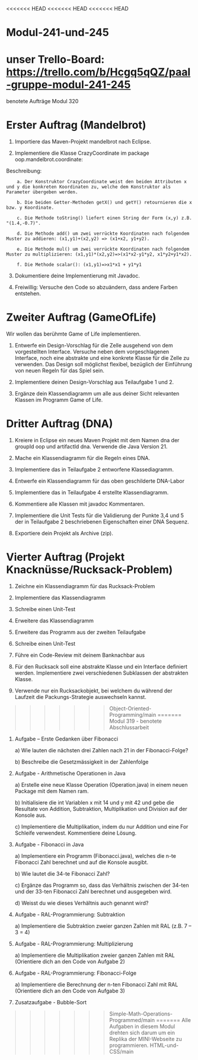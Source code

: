 <<<<<<< HEAD
<<<<<<< HEAD
<<<<<<< HEAD
# Modul-241-und-245

unser Trello-Board: https://trello.com/b/Hcgq5qQZ/paal-gruppe-modul-241-245
=======
benotete Aufträge Modul 320

# Erster Auftrag (Mandelbrot)

1. Importiere das Maven-Projekt mandelbrot nach Eclipse.
 
2. Implementiere die Klasse CrazyCoordinate im package oop.mandelbrot.coordinate:

  Beschreibung:

		a. Der Konstruktor CrazyCoordinate weist den beiden Attributen x und y die konkreten Koordinaten zu, welche dem Konstruktor als Parameter übergeben werden.
  
		b. Die beiden Getter-Methoden getX() und getY() retournieren die x bzw. y Koordinate.
  
		c. Die Methode toString() liefert einen String der Form (x,y) z.B. "(1.4,-0.7)".
  
		d. Die Methode add() um zwei verrückte Koordinaten nach folgendem Muster zu addieren: (x1,y1)+(x2,y2) => (x1+x2, y1+y2).
  
		e. Die Methode mul() um zwei verrückte Koordinaten nach folgendem Muster zu multiplizieren: (x1,y1)*(x2,y2)=>(x1*x2-y1*y2, x1*y2+y1*x2).
  
		f. Die Methode scalar(): (x1,y1)=>x1*x1 + y1*y1


3. Dokumentiere deine Implementierung mit Javadoc.

4. Freiwillig: Versuche den Code so abzuändern, dass andere Farben entstehen.

# Zweiter Auftrag (GameOfLife)

Wir wollen das berühmte Game of Life implementieren.

1. Entwerfe ein Design-Vorschlag für die Zelle ausgehend von dem vorgestellten Interface. Versuche neben dem vorgeschlagenen Interface, noch eine abstrakte und eine konkrete Klasse für die Zelle zu verwenden. Das Design soll möglichst flexibel, bezüglich der Einführung von neuen Regeln für das Spiel sein.

2. Implementiere deinen Design-Vorschlag aus Teilaufgabe 1 und 2.

3. Ergänze dein Klassendiagramm um alle aus deiner Sicht relevanten Klassen im Programm Game of Life.

# Dritter Auftrag (DNA)

1. Kreiere in Eclipse ein neues Maven Projekt mit dem Namen dna der groupId oop und artifactId dna. Verwende die Java Version 21. 

2. Mache ein Klassendiagramm für die Regeln eines DNA.

3. Implementiere das in Teilaufgabe 2 entworfene Klassediagramm. 

4. Entwerfe ein Klassendiagramm für das oben geschilderte DNA-Labor

5. Implementiere das in Teilaufgabe 4 erstellte Klassendiagramm. 

6. Kommentiere alle Klassen mit javadoc Kommentaren. 

7. Implementiere  die Unit Tests für die Validierung der Punkte 3,4 und 5 der in Teilaufgabe 2 beschriebenen Eigenschaften einer DNA Sequenz.

10. Exportiere dein Projekt als Archive (zip).

# Vierter Auftrag (Projekt Knacknüsse/Rucksack-Problem)

1. Zeichne ein Klassendiagramm für das Rucksack-Problem
   
2. Implementiere das Klassendiagramm

3. Schreibe einen Unit-Test

4. Erweitere das Klassendiagramm

5. Erweitere das Programm aus der zweiten Teilaufgabe

6. Schreibe einen Unit-Test

7. Führe ein Code-Review mit deinem Banknachbar aus

8. Für den Rucksack soll eine abstrakte Klasse und ein Interface definiert werden. Implementiere zwei verschiedenen Subklassen der abstrakten Klasse.

9. Verwende nur ein Rucksackobjekt, bei welchem du während der Laufzeit die Packungs-Strategie auswechseln kannst.
>>>>>>> Object-Oriented-Programming/main
=======
Modul 319 - benotete Abschlussarbeit

1. Aufgabe – Erste Gedanken über Fibonacci

   a) Wie lauten die nächsten drei Zahlen nach 21 in der Fibonacci-Folge?
   
   b) Beschreibe die Gesetzmässigkeit in der Zahlenfolge

2. Aufgabe - Arithmetische Operationen in Java

   a) Erstelle eine neue Klasse Operation (Operation.java) in einem neuen Package mit dem Namen ram.

   b) Initialisiere die int Variablen x mit 14 und y mit 42 und gebe die Resultate von Addition, Subtraktion, Multiplikation und Division auf der Konsole aus.

   c) Implementiere die Multiplikation, indem du nur Addition und eine For Schleife verwendest. Kommentiere deine Lösung.

3. Aufgabe - Fibonacci in Java

   a) Implementiere ein Programm (Fibonacci.java), welches die n-te Fibonacci Zahl berechnet und auf die Konsole ausgibt.

   b) Wie lautet die 34-te Fibonacci Zahl?

   c) Ergänze das Programm so, dass das Verhältnis zwischen der 34-ten und der 33-ten Fibonacci Zahl berechnet und ausgegeben wird.

   d) Weisst du wie dieses Verhältnis auch genannt wird?

4. Aufgabe - RAL-Programmierung: Subtraktion

   a) Implementiere die Subtraktion zweier ganzen Zahlen mit RAL (z.B. 7 – 3 = 4)

5. Aufgabe - RAL-Programmierung: Multiplizierung

   a) Implementiere die Multiplikation zweier ganzen Zahlen mit RAL (Orientiere dich an den Code von Aufgabe 2)

6. Aufgabe - RAL-Programmierung: Fibonacci-Folge

    a) Implementiere die Berechnung der n-ten Fibonacci Zahl mit RAL (Orientiere dich an den Code von Aufgabe 3)

7. Zusatzaufgabe - Bubble-Sort
>>>>>>> Simple-Math-Operations-Programmed/main
=======
Alle Aufgaben in diesem Modul drehten sich darum um ein Replika der MINI-Webseite zu programmieren.
>>>>>>> HTML-und-CSS/main
